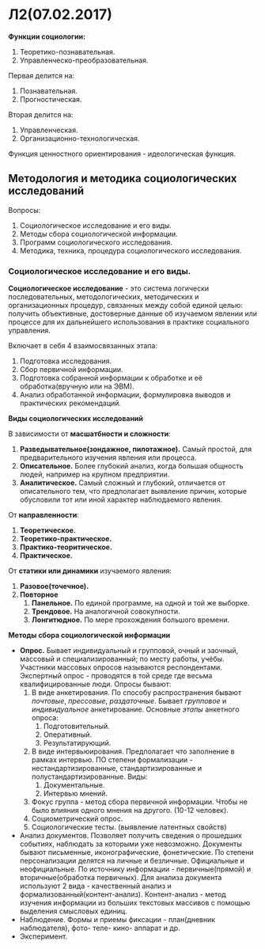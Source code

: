 # Л2(07.02.2017)

**Функции социологии:**

1. Теоретико-познавательная.
2. Управленческо-преобразовательная.

Первая делится на:

1. Познавательная.
2. Прогностическая.

Вторая делится на:

1. Управленческая.
2. Организационно-технологическая.

Функция ценностного ориентирования - идеологическая функция.

## Методология и методика социологических исследований

Вопросы:

1. Социологическое исследование и его виды.
2. Методы сбора социологической информации.
3. Программ социологического исследования.
4. Методика, техника, процедура социологического исследования.

### Социологическое исследование и его виды.

**Социологическое исследование** - это система логически последовательных, методологических, методических и организационных процедур, связанных между собой единой целью: получить объективные, достоверные данные об изучаемом явлении или процессе для их дальнейшего использования в практике социального управления.

Включает в себя 4 взаимосвязанных этапа:

1. Подготовка исследования.
2. Сбор первичной информации.
3. Подготовка собранной информации к обработке и её обработка(вручную или на ЭВМ).
4. Анализ обработанной информации, формулировка выводов и практических рекомендаций.

**Виды социологических исследований**

В зависимости от **масшатбности и сложности**:

1. **Разведывательное(зондажное, пилотажное).** Самый простой, для предварительного изучения явления или процесса.
2. **Описательное.** Более глубокий анализ, когда большая общность людей, например на крупном предприятии.
3. **Аналитическое.** Самый сложный и глубокий, отличается от описательного тем, что предполагает выявление причин, которые обусловили тот или иной характер наблюдаемого явления.

От **направленности**:

1. **Теоретическое.**
2. **Теоретико-практическое.**
3. **Практико-теоритическое.**
4. **Практическое.**

От **статики или динамики** изучаемого явления:

1. **Разовое(точечное).**
2. **Повторное**
	1. **Панельное.** По единой программе, на одной и той же выборке.
	2. **Трендовое.** На аналогичной совокупности.
	3. **Лонгитюдное.** По мере прохождения большого времени.

**Методы сбора социологической информации**

* **Опрос.** Бывает индивидуальный и групповой, очный и заочный, массовый и специализированный; по месту работы, учёбы. Участники массовых опросов называются респондентами. Экспертный опрос - проводятся в той среде где весьма квалифицированные люди. Опросы бывают:
	1. В виде анкетирования. По способу распространения бывают *почтовые*, *прессовые*, *раздаточные*. Бывает *групповое* и *индивидуальное* анкетирование. Основные *этапы* анкетного опроса:
		1. Подготовительный. 
		2. Оперативный.
		3. Результатирующий.
	2. В виде интервьюирования. Предполагает что заполнение в рамках интервью. ПО степени формализации - нестандартизированные, стандартизированные и полустандартизированные.  Виды:
		1. Документальные.
		2. Интервью мнений.
	3. Фокус группа - метод сбора первичной информации. Чтобы не было влияния одного мнения на другого. (10-12 человек).
	4. Социометрический опрос.
	5. Социологические тесты. (выявление латентных свойств)
* Анализ документов. Позволяет получить сведения о прошедших событиях, наблюдать за которыми уже невозможно. Документы бывают письменные, иконографические, фонетические. По степени персонализации делятся на личные и безличные. Официальные и неофициальные. По источнику информации - первичные(прямой) и вторичные(обработка первичных). Для анализа документа используют 2 вида - качественный анализ и формализованный(контент-анализ). Контент-анализ - метод изучения информации из больших текстовых массивов с помощью выделения смысловых единиц.
* Наблюдение. Формы и приемы фиксации - план(дневник наблюдателя), фото- теле- кино- аппарат и др.
* Эксперимент.
